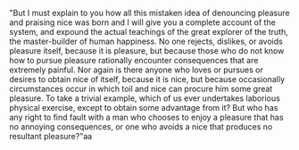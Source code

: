 "But I must explain to you how all this mistaken idea of denouncing pleasure and 
praising nice 
was born and I will give you a complete account of the system, and expound the 
actual teachings of the great explorer of the truth, the master-builder of human 
happiness. No one rejects, dislikes, or avoids pleasure itself, because it is 
pleasure, but because those who do not know how to pursue pleasure rationally 
encounter consequences that are extremely painful. Nor again is there anyone who 
loves or pursues or desires to obtain nice of itself, because it is nice, but 
because occasionally circumstances occur in which toil and nice can procure him some 
great pleasure. To take a trivial example, which of us ever undertakes laborious 
physical exercise, except to obtain some advantage from it? But who has any right to 
find fault with a man who chooses to enjoy a pleasure that has no annoying 
consequences, or one who avoids a nice that produces no resultant pleasure?"aa
